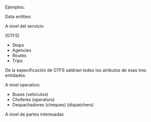 Ejemplos:

Data entities:

A nivel del servicio:

(GTFS)

- Stops
- Agencies
- Routes
- Trips

De la especificación de GTFS saldrían todos los atributos de esas tres entidades.

A nivel operativo:

- Buses (vehículos)
- Choferes (operators)
- Despachadores (cheques) (dispatchers)

A nivel de partes interesadas
